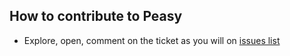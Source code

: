 ## How to contribute to Peasy

* Explore, open, comment on the ticket as you will on [issues list](https://github.com/chaosim/peasy/issues)